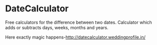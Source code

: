 # DateCalculator
Free calculators for the difference between two dates. Calculator which adds or subtracts days, weeks, months and years.

Here exactly magic happens-http://datecalculator.weddingprofile.in/
